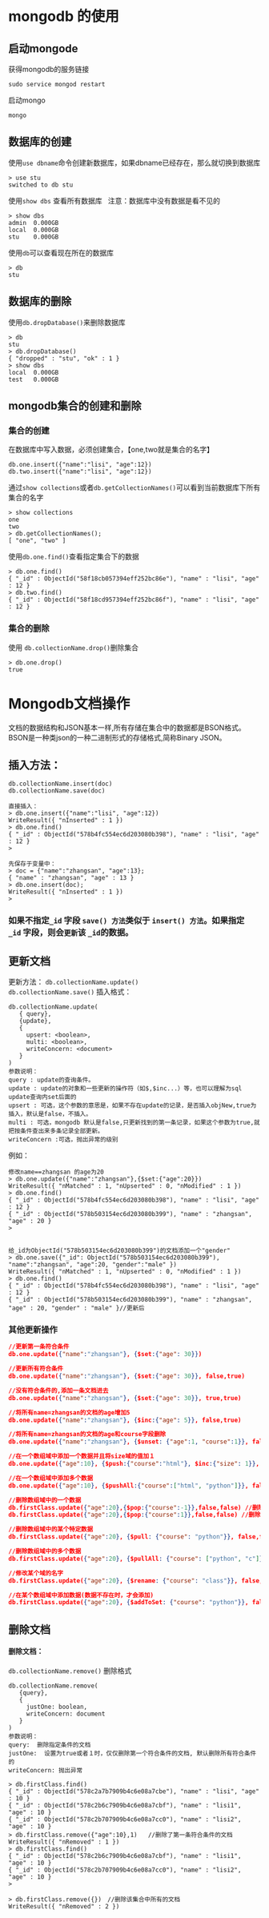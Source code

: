 # mongodb 的使用

## 启动mongode
获得mongodb的服务链接
```
sudo service mongod restart
```
启动mongo
```
mongo
```
## 数据库的创建
使用`use dbname`命令创建新数据库，如果dbname已经存在，那么就切换到数据库
```
> use stu
switched to db stu
```
使用`show dbs` 查看所有数据库  
注意：数据库中没有数据是看不见的
```
> show dbs
admin  0.000GB
local  0.000GB
stu    0.000GB
```
使用`db`可以查看现在所在的数据库
```
> db
stu
```

## 数据库的删除
使用`db.dropDatabase()`来删除数据库
```
> db
stu
> db.dropDatabase()
{ "dropped" : "stu", "ok" : 1 }
> show dbs
local  0.000GB
test   0.000GB
```
## mongodb集合的创建和删除
### 集合的创建
在数据库中写入数据，必须创建集合，【one,two就是集合的名字】
```
db.one.insert({"name":"lisi", "age":12})
db.two.insert({"name":"lisi", "age":12})
```
通过`show collections`或者`db.getCollectionNames()`可以看到当前数据库下所有集合的名字
```
> show collections
one
two
> db.getCollectionNames();
[ "one", "two" ]
```
使用`db.one.find()`查看指定集合下的数据
```
> db.one.find()
{ "_id" : ObjectId("58f18cb057394eff252bc86e"), "name" : "lisi", "age" : 12 }
> db.two.find()
{ "_id" : ObjectId("58f18cd957394eff252bc86f"), "name" : "lisi", "age" : 12 }
```
### 集合的删除   
使用 `db.collectionName.drop()`删除集合
```
> db.one.drop()
true
```
# Mongodb文档操作   
文档的数据结构和JSON基本一样,所有存储在集合中的数据都是BSON格式。  
BSON是一种类json的一种二进制形式的存储格式,简称Binary JSON。
## 插入方法：    
`db.collectionName.insert(doc)`  
`db.collectionName.save(doc)`
```
直接插入：
> db.one.insert({"name":"lisi", "age":12})
WriteResult({ "nInserted" : 1 })
> db.one.find()
{ "_id" : ObjectId("578b4fc554ec6d203080b398"), "name" : "lisi", "age" : 12 }
>

先保存于变量中：
> doc = {"name":"zhangsan", "age":13};
{ "name" : "zhangsan", "age" : 13 }
> db.one.insert(doc);
WriteResult({ "nInserted" : 1 })
>
```
### 如果不指定`_id` 字段 `save() 方法`类似于 `insert() 方法`。如果指定` _id` 字段，则会`更新`该 `_id`的数据。      
## 更新文档    
更新方法：
`db.collectionName.update()`  
`db.collectionName.save()`
插入格式：
```
db.collectionName.update(
   { query},
   {update},
   {
     upsert: <boolean>,
     multi: <boolean>,
     writeConcern: <document>
   }
)
参数说明：
query : update的查询条件。
update : update的对象和一些更新的操作符（如$,$inc...）等，也可以理解为sql update查询内set后面的
upsert : 可选，这个参数的意思是，如果不存在update的记录，是否插入objNew,true为插入，默认是false，不插入。
multi : 可选，mongodb 默认是false,只更新找到的第一条记录，如果这个参数为true,就把按条件查出来多条记录全部更新。
writeConcern :可选，抛出异常的级别        
```
例如：
```
修改name==zhangsan 的age为20   
> db.one.update({"name":"zhangsan"},{$set:{"age":20}})
WriteResult({ "nMatched" : 1, "nUpserted" : 0, "nModified" : 1 })
> db.one.find()
{ "_id" : ObjectId("578b4fc554ec6d203080b398"), "name" : "lisi", "age" : 12 }
{ "_id" : ObjectId("578b503154ec6d203080b399"), "name" : "zhangsan", "age" : 20 }
>


给_id为ObjectId("578b503154ec6d203080b399")的文档添加一个"gender"
> db.one.save({"_id": ObjectId("578b503154ec6d203080b399"), "name":"zhangsan", "age":20, "gender":"male" })
WriteResult({ "nMatched" : 1, "nUpserted" : 0, "nModified" : 1 })
> db.one.find()
{ "_id" : ObjectId("578b4fc554ec6d203080b398"), "name" : "lisi", "age" : 12 }
{ "_id" : ObjectId("578b503154ec6d203080b399"), "name" : "zhangsan", "age" : 20, "gender" : "male" }//更新后
```
### 其他更新操作
```json
//更新第一条符合条件
db.one.update({"name":"zhangsan"}, {$set:{"age": 30}})

//更新所有符合条件
db.one.update({"name":"zhangsan"}, {$set:{"age": 30}}, false,true)

//没有符合条件的,添加一条文档进去
db.one.update({"name":"zhangsan"}, {$set:{"age": 30}}, true,true)

//将所有name=zhangsan的文档的age增加5  
db.one.update({"name":"zhangsan"}, {$inc:{"age": 5}}, false,true)

//将所有name=zhangsan的文档的age和course字段删除   
db.one.update({"name":"zhangsan"}, {$unset: {"age":1, "course":1}}, false,true)

//在一个数组域中添加一个数据并且将size域的值加１
db.one.update({"age":10}, {$push:{"course":"html"}, $inc:{"size": 1}}, false, false)

//在一个数组域中添加多个数据
db.one.update({"age":10}, {$pushAll:{"course":["html", "python"]}}, false, false)

//删除数组域中的一个数据
db.firstClass.update({"age":20},{$pop:{"course":-1}},false,false) //删除course第一个
db.firstClass.update({"age":20},{$pop:{"course":1}},false,false) //删除course最后一个

//删除数组域中的某个特定数据
db.firstClass.update({"age":20}, {$pull: {"course": "python"}}, false,false)

//删除数组域中的多个数据
db.firstClass.update({"age":20}, {$pullAll: {"course": ["python", "c"]}}, false,false)

//修改某个域的名字
db.firstClass.update({"age":20}, {$rename: {"course": "class"}}, false,false)

//在某个数组域中添加数据(数据不存在时，才会添加)
db.firstClass.update({"age":20}, {$addToSet: {"course": "python"}}, false,true)
```
## 删除文档  
#### 删除文档：  
`db.collectionName.remove()`
删除格式
```
db.collectionName.remove(
   {query},
   {
     justOne: boolean,
     writeConcern: document
   }
)
参数说明：
query:  删除指定条件的文档　
justOne:  设置为true或者１时，仅仅删除第一个符合条件的文档, 默认删除所有符合条件的
writeConcern: 抛出异常　　　

> db.firstClass.find()
{ "_id" : ObjectId("578c2a7b7909b4c6e08a7cbe"), "name" : "lisi", "age" : 10 }
{ "_id" : ObjectId("578c2b6c7909b4c6e08a7cbf"), "name" : "lisi1", "age" : 10 }
{ "_id" : ObjectId("578c2b707909b4c6e08a7cc0"), "name" : "lisi2", "age" : 10 }
> db.firstClass.remove({"age":10},1)   //删除了第一条符合条件的文档
WriteResult({ "nRemoved" : 1 })
> db.firstClass.find()
{ "_id" : ObjectId("578c2b6c7909b4c6e08a7cbf"), "name" : "lisi1", "age" : 10 }
{ "_id" : ObjectId("578c2b707909b4c6e08a7cc0"), "name" : "lisi2", "age" : 10 }
>

> db.firstClass.remove({})　//删除该集合中所有的文档　
WriteResult({ "nRemoved" : 2 })

```
